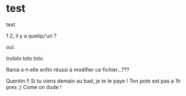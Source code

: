 test
====

test

1 2, il y a quelqu'un ?

oui.

trololo
toto
toto

Rania a-t-elle enfin réussi à modifier ce fichier…???

Quentin !! Si tu viens demain au bad, je te le paye !
Ton pote est pas a 1h pres ;)
Come on dude !